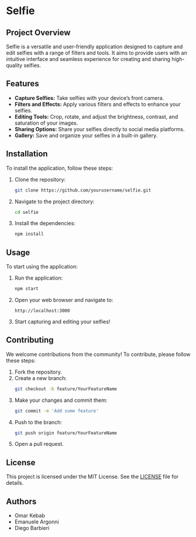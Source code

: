 # Selfie

## Project Overview
Selfie is a versatile and user-friendly application designed to capture and edit selfies with a range of filters and tools. It aims to provide users with an intuitive interface and seamless experience for creating and sharing high-quality selfies.

## Features
- **Capture Selfies:** Take selfies with your device’s front camera.
- **Filters and Effects:** Apply various filters and effects to enhance your selfies.
- **Editing Tools:** Crop, rotate, and adjust the brightness, contrast, and saturation of your images.
- **Sharing Options:** Share your selfies directly to social media platforms.
- **Gallery:** Save and organize your selfies in a built-in gallery.

## Installation
To install the application, follow these steps:

1. Clone the repository:
   ```bash
   git clone https://github.com/yourusername/selfie.git
   ```
2. Navigate to the project directory:
   ```bash
   cd selfie
   ```
3. Install the dependencies:
   ```bash
   npm install
   ```

## Usage
To start using the application:

1. Run the application:
   ```bash
   npm start
   ```
2. Open your web browser and navigate to:
   ```
   http://localhost:3000
   ```
3. Start capturing and editing your selfies!

## Contributing
We welcome contributions from the community! To contribute, please follow these steps:

1. Fork the repository.
2. Create a new branch:
   ```bash
   git checkout -b feature/YourFeatureName
   ```
3. Make your changes and commit them:
   ```bash
   git commit -m 'Add some feature'
   ```
4. Push to the branch:
   ```bash
   git push origin feature/YourFeatureName
   ```
5. Open a pull request.

## License
This project is licensed under the MIT License. See the [LICENSE](LICENSE) file for details.

## Authors
- Omar Kebab
- Emanuele Argonni
- Diego Barbieri